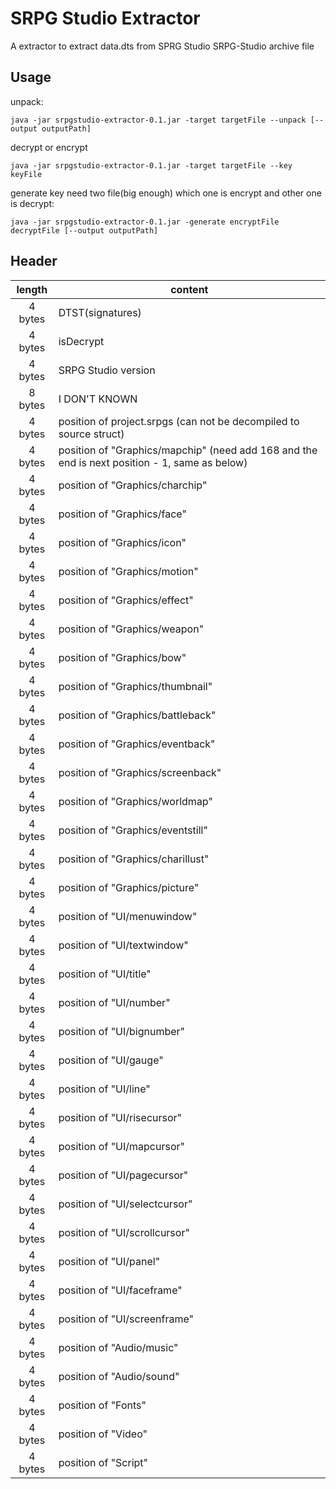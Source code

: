 # SRPG Studio Extractor

A extractor to extract data.dts from SPRG Studio SRPG-Studio archive file


## Usage 

unpack:
```
java -jar srpgstudio-extractor-0.1.jar -target targetFile --unpack [--output outputPath]
```

decrypt or encrypt
```
java -jar srpgstudio-extractor-0.1.jar -target targetFile --key keyFile
```

generate key need two file(big enough) which one is encrypt and other one is decrypt:
```
java -jar srpgstudio-extractor-0.1.jar -generate encryptFile decryptFile [--output outputPath]
```

## Header

| length | content|
| :---: | --- |
| 4 bytes | DTST(signatures) |
| 4 bytes | isDecrypt |
| 4 bytes | SRPG Studio version |
| 8 bytes | I DON'T KNOWN |
| 4 bytes | position of project.srpgs (can not be decompiled to source struct) |
| 4 bytes | position of "Graphics/mapchip" (need add 168 and the end is next position - 1, same as below)|
| 4 bytes | position of "Graphics/charchip" |
| 4 bytes | position of "Graphics/face" |
| 4 bytes | position of "Graphics/icon" |
| 4 bytes | position of "Graphics/motion" |
| 4 bytes | position of "Graphics/effect" |
| 4 bytes | position of "Graphics/weapon" |
| 4 bytes | position of "Graphics/bow" |
| 4 bytes | position of "Graphics/thumbnail" |
| 4 bytes | position of "Graphics/battleback" |
| 4 bytes | position of "Graphics/eventback" |
| 4 bytes | position of "Graphics/screenback" |
| 4 bytes | position of "Graphics/worldmap" |
| 4 bytes | position of "Graphics/eventstill" |
| 4 bytes | position of "Graphics/charillust" |
| 4 bytes | position of "Graphics/picture" |
| 4 bytes | position of "UI/menuwindow" |
| 4 bytes | position of "UI/textwindow" |
| 4 bytes | position of "UI/title" |
| 4 bytes | position of "UI/number" |
| 4 bytes | position of "UI/bignumber" |
| 4 bytes | position of "UI/gauge" |
| 4 bytes | position of "UI/line" |
| 4 bytes | position of "UI/risecursor" |
| 4 bytes | position of "UI/mapcursor" |
| 4 bytes | position of "UI/pagecursor" |
| 4 bytes | position of "UI/selectcursor" |
| 4 bytes | position of "UI/scrollcursor" |
| 4 bytes | position of "UI/panel" |
| 4 bytes | position of "UI/faceframe" |
| 4 bytes | position of "UI/screenframe" |
| 4 bytes | position of "Audio/music" |
| 4 bytes | position of "Audio/sound" |
| 4 bytes | position of "Fonts" |
| 4 bytes | position of "Video" |
| 4 bytes | position of "Script" |
